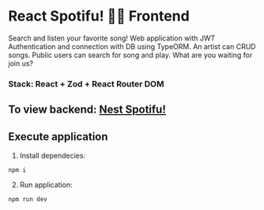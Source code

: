 # React Spotifu! 🦝🦨 Frontend

Search and listen your favorite song! Web application with JWT Authentication and connection with DB using TypeORM. An artist can CRUD songs. Public users can search for song and play. What are you waiting for join us?

### Stack: React + Zod + React Router DOM

## To view backend: [Nest Spotifu!](https://github.com/Attonitus/nest-spotifu)

## Execute application

1. Install dependecies:

```
npm i
```

2. Run application:

```
npm run dev
```
